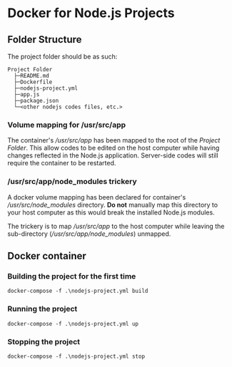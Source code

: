 # Docker for Node.js Projects

## Folder Structure

The project folder should be as such:
```
Project Folder
  ├─README.md
  ├─Dockerfile
  ├─nodejs-project.yml
  ├─app.js
  ├─package.json
  └─<other nodejs codes files, etc.>
```

### Volume mapping for /usr/src/app

The container's */usr/src/app* has been mapped to the root of the *Project Folder*. This allow codes to be edited on the host computer while having changes reflected in the Node.js application. Server-side codes will still require the container to be restarted.

### /usr/src/app/node_modules trickery

A docker volume mapping has been declared for container's */usr/src/node_modules* directory. **Do not** manually map this directory to your host computer as this would break the installed Node.js modules.

The trickery is to map */usr/src/app* to the host computer while leaving the sub-directory (*/usr/src/app/node_modules*) unmapped.

## Docker container

### Building the project for the first time
```
docker-compose -f .\nodejs-project.yml build
```

### Running the project
```
docker-compose -f .\nodejs-project.yml up
```

### Stopping the project
```
docker-compose -f .\nodejs-project.yml stop
```